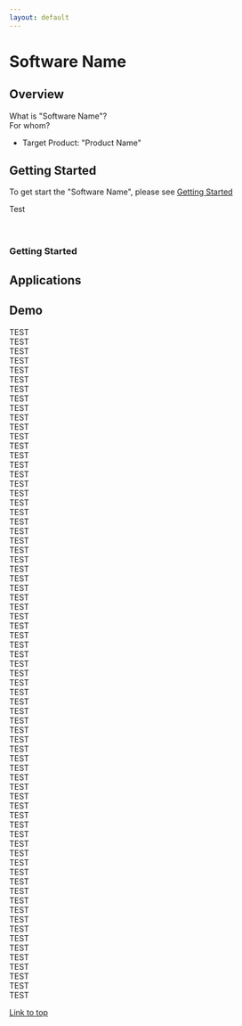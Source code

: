 ```yaml
---
layout: default
---
```

# Software Name

## Overview
What is "Software Name"?  
For whom?  
- Target Product: "Product Name"

## Getting Started
To get start the "Software Name", please see [Getting Started]()

<div class="top">Test</div>
<br>

<br>

<h3 id="#getting-started" >Getting Started</h3>

## Applications




## Demo 
TEST<br>
TEST<br>
TEST<br>
TEST<br>
TEST<br>
TEST<br>
TEST<br>
TEST<br>
TEST<br>
TEST<br>
TEST<br>
TEST<br>
TEST<br>
TEST<br>
TEST<br>
TEST<br>
TEST<br>
TEST<br>
TEST<br>
TEST<br>
TEST<br>
TEST<br>
TEST<br>
TEST<br>
TEST<br>
TEST<br>
TEST<br>
TEST<br>
TEST<br>
TEST<br>
TEST<br>
TEST<br>
TEST<br>
TEST<br>
TEST<br>
TEST<br>
TEST<br>
TEST<br>
TEST<br>
TEST<br>
TEST<br>
TEST<br>
TEST<br>
TEST<br>
TEST<br>
TEST<br>
TEST<br>
TEST<br>
TEST<br>
TEST<br>
TEST<br>
TEST<br>
TEST<br>
TEST<br>
TEST<br>
TEST<br>
TEST<br>
TEST<br>
TEST<br>
TEST<br>
TEST<br>
TEST<br>
TEST<br>
TEST<br>
TEST<br>
TEST<br>
TEST<br>
TEST<br>
TEST<br>
TEST<br>
TEST<br>

<a href="{{ site.url }}{% link index.md %}#top"> Link to top</a>